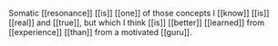 Somatic [[resonance]] [[is]] [[one]] of those concepts I [[know]] [[is]] [[real]] and [[true]], but which I think [[is]] [[better]] [[learned]] from [[experience]] [[than]] from a motivated [[guru]].
